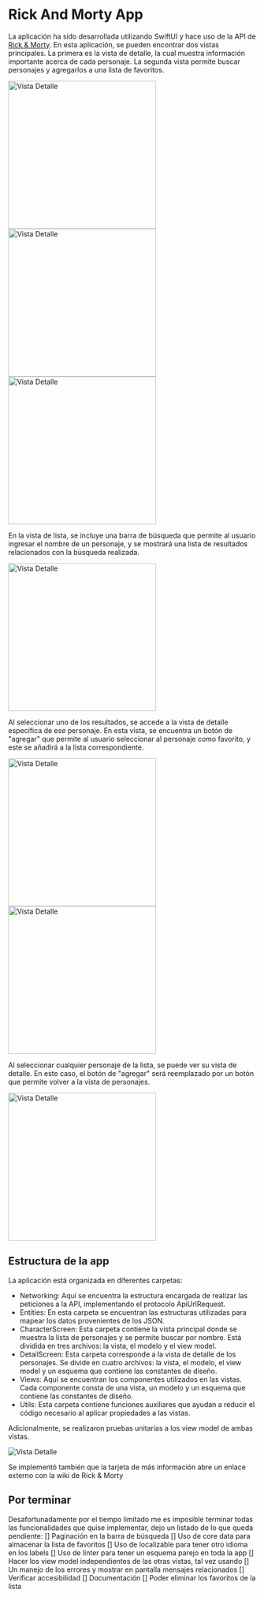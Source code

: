 # Rick And Morty App

La aplicación ha sido desarrollada utilizando SwiftUI y hace uso de la API de [Rick & Morty](https://rickandmortyapi.com). En esta aplicación, se pueden encontrar dos vistas principales. La primera es la vista de detalle, la cual muestra información importante acerca de cada personaje. La segunda vista permite buscar personajes y agregarlos a una lista de favoritos.

<img src='https://github.com/camyoh/RickAndMortyApp/assets/12130471/94083ed4-9a4c-416b-8fed-1accaad7382c' alt='Vista Detalle' width='300'>
<img src='https://github.com/camyoh/RickAndMortyApp/assets/12130471/c55e4cba-9859-498f-94d8-fc833f273315' alt='Vista Detalle' width='300'>
<img src='https://github.com/camyoh/RickAndMortyApp/assets/12130471/0cafc06e-f2c1-43cc-8f4f-53ceef43d4c7' alt='Vista Detalle' width='300'>

En la vista de lista, se incluye una barra de búsqueda que permite al usuario ingresar el nombre de un personaje, y se mostrará una lista de resultados relacionados con la búsqueda realizada.

<img src='https://github.com/camyoh/RickAndMortyApp/assets/12130471/a0102dd0-92e2-49c8-b31b-3cd0b0004d5f' alt='Vista Detalle' width='300'>

Al seleccionar uno de los resultados, se accede a la vista de detalle específica de ese personaje. En esta vista, se encuentra un botón de "agregar" que permite al usuario seleccionar al personaje como favorito, y este se añadirá a la lista correspondiente.

<img src='https://github.com/camyoh/RickAndMortyApp/assets/12130471/7253778d-5126-4bcd-b0d1-7bd088bd6592' alt='Vista Detalle' width='300'>
<img src='https://github.com/camyoh/RickAndMortyApp/assets/12130471/11bbfabe-ca55-49da-ac14-479bc63d10e1' alt='Vista Detalle' width='300'>

Al seleccionar cualquier personaje de la lista, se puede ver su vista de detalle. En este caso, el botón de "agregar" será reemplazado por un botón que permite volver a la vista de personajes.

<img src='https://github.com/camyoh/RickAndMortyApp/assets/12130471/e5235b88-da94-4fcd-b469-2b35338a632a' alt='Vista Detalle' width='300'>

## Estructura de la app
La aplicación está organizada en diferentes carpetas:

* Networking: Aquí se encuentra la estructura encargada de realizar las peticiones a la API, implementando el protocolo ApiUrlRequest.
* Entities: En esta carpeta se encuentran las estructuras utilizadas para mapear los datos provenientes de los JSON.
* CharacterScreen: Esta carpeta contiene la vista principal donde se muestra la lista de personajes y se permite buscar por nombre. Está dividida en tres archivos: la vista, el modelo y el view model.
* DetailScreen: Esta carpeta corresponde a la vista de detalle de los personajes. Se divide en cuatro archivos: la vista, el modelo, el view model y un esquema que contiene las constantes de diseño.
* Views: Aquí se encuentran los componentes utilizados en las vistas. Cada componente consta de una vista, un modelo y un esquema que contiene las constantes de diseño.
* Utils: Esta carpeta contiene funciones auxiliares que ayudan a reducir el código necesario al aplicar propiedades a las vistas.

Adicionalmente, se realizaron pruebas unitarias a los view model de ambas vistas.

<img src='https://github.com/camyoh/RickAndMortyApp/assets/12130471/6683e7e2-10af-4b04-b619-bf1858d29a9f' alt='Vista Detalle' width=''>

Se implementó también que la tarjeta de más información abre un enlace externo con la wiki de Rick & Morty

## Por terminar
Desafortunadamente por el tiempo limitado me es imposible terminar todas las funcionalidades que quise implementar, dejo un listado de lo que queda pendiente:
[] Paginación en la barra de búsqueda
[] Uso de core data para almacenar la lista de favoritos
[] Uso de localizable para tener otro idioma en los labels
[] Uso de linter para tener un esquema parejo en toda la app
[] Hacer los view model independientes de las otras vistas, tal vez usando 
[] Un manejo de los errores y mostrar en pantalla mensajes relacionados
[] Verificar accesibilidad
[] Documentación 
[] Poder eliminar los favoritos de la lista
 
